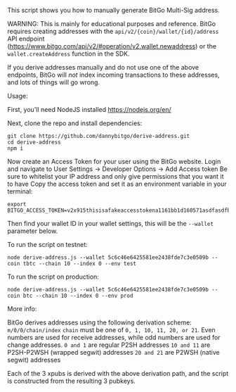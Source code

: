 This script shows you how to manually generate BitGo Multi-Sig address.

WARNING: This is mainly for educational purposes and reference. 
BitGo requires creating addresses with the ```api/v2/{coin}/wallet/{id}/address``` API endpoint (https://www.bitgo.com/api/v2/#operation/v2.wallet.newaddress) or the ```wallet.createAddress``` function in the SDK.

If you derive addresses manually and do not use one of the above endpoints, BitGo will *not* index incoming transactions to these addresses, and lots of things will go wrong.

Usage:

First, you'll need NodeJS installed https://nodejs.org/en/

Next, clone the repo and install dependencies:
```aidl
git clone https://github.com/dannybitgo/derive-address.git
cd derive-address
npm i
```

Now create an Access Token for your user using the BitGo website.
Login and navigate to User Settings -> Developer Options -> Add Access token
Be sure to whitelist your IP address and only give permissions that you want it to have
Copy the access token and set it as an environment variable in your terminal:
```aidl
export BITGO_ACCESS_TOKEN=v2x915thisisafakeaccesstokena1161bb1d160571asdfasdfb9fc0d204ec
```

Then find your wallet ID in your wallet settings, this will be the ```--wallet``` parameter below.

To run the script on testnet:
```aidl
node derive-address.js --wallet 5c6c46e6425581ee2438fde7c3e0509b --coin tbtc --chain 10 --index 0 --env test
```

To run the script on production:
```aidl
node derive-address.js --wallet 5c6c46e6425581ee2438fde7c3e0509b --coin btc --chain 10 --index 0 --env prod
```

More info:

BitGo derives addresses using the following derivation scheme:
```m/0/0/chain/index```
```chain``` must be one of ```0, 1, 10, 11, 20, or 21```. Even numbers are used for receive addresses, while odd numbers are used for change addresses.
```0 and 1``` are regular P2SH addresses
```10 and 11``` are P2SH-P2WSH (wrapped segwit) addresses
```20 and 21``` are P2WSH (native segwit) addresses

Each of the 3 xpubs is derived with the above derivation path, and the script is constructed from the resulting 3 pubkeys.
